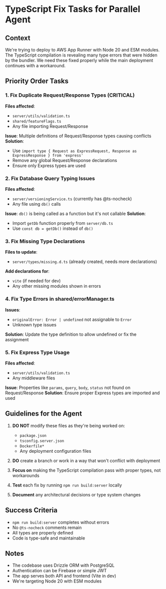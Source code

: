 # TypeScript Fix Tasks for Parallel Agent

## Context
We're trying to deploy to AWS App Runner with Node 20 and ESM modules. The TypeScript compilation is revealing many type errors that were hidden by the bundler. We need these fixed properly while the main deployment continues with a workaround.

## Priority Order Tasks

### 1. Fix Duplicate Request/Response Types (CRITICAL)
**Files affected**: 
- `server/utils/validation.ts`
- `shared/featureFlags.ts`
- Any file importing Request/Response

**Issue**: Multiple definitions of Request/Response types causing conflicts
**Solution**: 
- Use `import type { Request as ExpressRequest, Response as ExpressResponse } from 'express'`
- Remove any global Request/Response declarations
- Ensure only Express types are used

### 2. Fix Database Query Typing Issues
**Files affected**:
- `server/versioningService.ts` (currently has @ts-nocheck)
- Any file using `db()` calls

**Issue**: `db()` is being called as a function but it's not callable
**Solution**: 
- Import `getDb` function properly from `server/db.ts`
- Use `const db = getDb()` instead of `db()`

### 3. Fix Missing Type Declarations
**Files to update**:
- `server/types/missing.d.ts` (already created, needs more declarations)

**Add declarations for**:
- `vite` (if needed for dev)
- Any other missing modules shown in errors

### 4. Fix Type Errors in shared/errorManager.ts
**Issues**:
- `originalError: Error | undefined` not assignable to `Error`
- Unknown type issues

**Solution**: Update the type definition to allow undefined or fix the assignment

### 5. Fix Express Type Usage
**Files affected**:
- `server/utils/validation.ts`
- Any middleware files

**Issue**: Properties like `params`, `query`, `body`, `status` not found on Request/Response
**Solution**: Ensure proper Express types are imported and used

## Guidelines for the Agent

1. **DO NOT** modify these files as they're being worked on:
   - `package.json`
   - `tsconfig.server.json`
   - `Dockerfile*`
   - Any deployment configuration files

2. **DO** create a branch or work in a way that won't conflict with deployment

3. **Focus on** making the TypeScript compilation pass with proper types, not workarounds

4. **Test** each fix by running `npm run build:server` locally

5. **Document** any architectural decisions or type system changes

## Success Criteria
- `npm run build:server` completes without errors
- No `@ts-nocheck` comments remain
- All types are properly defined
- Code is type-safe and maintainable

## Notes
- The codebase uses Drizzle ORM with PostgreSQL
- Authentication can be Firebase or simple JWT
- The app serves both API and frontend (Vite in dev)
- We're targeting Node 20 with ESM modules
